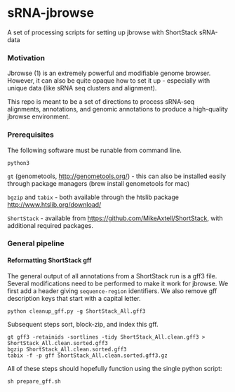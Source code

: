 # sRNA-jbrowse
 A set of processing scripts for setting up jbrowse with ShortStack sRNA-data


### Motivation

Jbrowse (1) is an extremely powerful and modifiable genome browser. However, it can also be quite opaque how to set it up - especially with unique data (like sRNA seq clusters and alignment).

This repo is meant to be a set of directions to process sRNA-seq alignments, annotations, and genomic annotations to produce a high-quality jbrowse environment.


### Prerequisites
The following software must be runable from command line.


```python3```

```gt``` (genometools, http://genometools.org/) - this can also be installed easily through package managers (brew install genometools for mac)

```bgzip``` and ```tabix``` - both available through the htslib package http://www.htslib.org/download/

```ShortStack``` - available from https://github.com/MikeAxtell/ShortStack, with additional required packages.


### General pipeline



#### Reformatting ShortStack gff

The general output of all annotations from a ShortStack run is a gff3 file. Several modifications need to be performed to make it work for jbrowse. We first add a header giving ```sequence-region``` identifiers. We also remove gff description keys that start with a capital letter.

```python cleanup_gff.py -g ShortStack_All.gff3 ```

Subsequent steps sort, block-zip, and index this gff.

```
gt gff3 -retainids -sortlines -tidy ShortStack_All.clean.gff3 > ShortStack_All.clean.sorted.gff3
bgzip ShortStack_All.clean.sorted.gff3 
tabix -f -p gff ShortStack_All.clean.sorted.gff3.gz 

```

All of these steps should hopefully function using the single python script:

```sh prepare_gff.sh  ```



